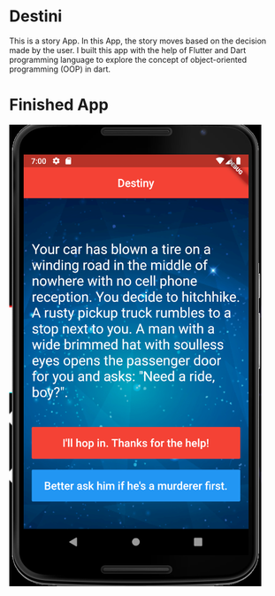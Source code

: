 # Destini 

This is a story App. In this App, the story moves based on the decision made by the user.
I built this app with the help of Flutter and Dart programming language to explore the concept of object-oriented programming (OOP) in dart.

# Finished App

![finished app](finished.PNG)
